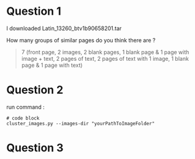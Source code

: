 # Question 1

I downloaded Latin_13260_btv1b90658201.tar 

How many groups of similar pages do you think there are ?
> 7 (front page, 2 images, 2 blank pages, 1 blank page & 1 page with image + text, 2 pages of text, 2 pages of text with 1 image, 1 blank page & 1 page with text) 

# Question 2

run command : 
```
# code block
cluster_images.py --images-dir "yourPathToImageFolder"
```

# Question 3







